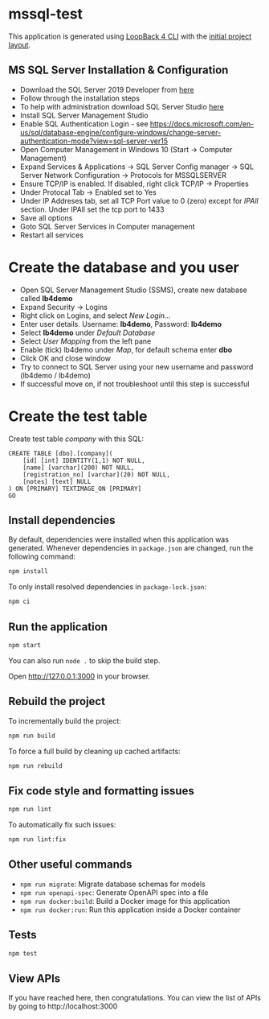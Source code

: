 # mssql-test

This application is generated using [LoopBack 4 CLI](https://loopback.io/doc/en/lb4/Command-line-interface.html) with the
[initial project layout](https://loopback.io/doc/en/lb4/Loopback-application-layout.html).

## MS SQL Server Installation & Configuration

- Download the SQL Server 2019 Developer from [here](https://www.-microsoft.com/en-us/sql-server/sql-server-downloads)
- Follow through the installation steps
- To help with administration download SQL Server Studio [here](https://docs.microsoft.com/en-us/sql/ssms/download-sql-server-management-studio-ssms?view=sql-server-ver15)
- Install SQL Server Management Studio
- Enable SQL Authentication Login - see https://docs.microsoft.com/en-us/sql/database-engine/configure-windows/change-server-authentication-mode?view=sql-server-ver15
- Open Computer Management in Windows 10 (Start -> Computer Management)
- Expand Services & Applications -> SQL Server Config manager -> SQL Server Network Configuration -> Protocols for MSSQLSERVER
- Ensure TCP/IP is enabled. If disabled, right click TCP/IP -> Properties
- Under Protocal Tab -> Enabled set to Yes
- Under IP Addreses tab, set all TCP Port value to 0 (zero) except for _IPAll_ section. Under IPAll set the tcp port to 1433
- Save all options
- Goto SQL Server Services in Computer management
- Restart all services

# Create the database and you user

- Open SQL Server Management Studio (SSMS), create new database called **lb4demo**
- Expand Security -> Logins
- Right click on Logins, and select _New Login..._
- Enter user details. Username: **lb4demo**, Password: **lb4demo**
- Select **lb4demo** under _Default Database_
- Select _User Mapping_ from the left pane
- Enable (tick) lb4demo under _Map_, for default schema enter **dbo**
- Click OK and close window
- Try to connect to SQL Server using your new username and password (lb4demo / lb4demo)
- If successful move on, if not troubleshoot until this step is successful

# Create the test table

Create test table _company_ with this SQL:

```
CREATE TABLE [dbo].[company](
	[id] [int] IDENTITY(1,1) NOT NULL,
	[name] [varchar](200) NOT NULL,
	[registration_no] [varchar](20) NOT NULL,
	[notes] [text] NULL
) ON [PRIMARY] TEXTIMAGE_ON [PRIMARY]
GO
```

## Install dependencies

By default, dependencies were installed when this application was generated.
Whenever dependencies in `package.json` are changed, run the following command:

```sh
npm install
```

To only install resolved dependencies in `package-lock.json`:

```sh
npm ci
```

## Run the application

```sh
npm start
```

You can also run `node .` to skip the build step.

Open http://127.0.0.1:3000 in your browser.

## Rebuild the project

To incrementally build the project:

```sh
npm run build
```

To force a full build by cleaning up cached artifacts:

```sh
npm run rebuild
```

## Fix code style and formatting issues

```sh
npm run lint
```

To automatically fix such issues:

```sh
npm run lint:fix
```

## Other useful commands

- `npm run migrate`: Migrate database schemas for models
- `npm run openapi-spec`: Generate OpenAPI spec into a file
- `npm run docker:build`: Build a Docker image for this application
- `npm run docker:run`: Run this application inside a Docker container

## Tests

```sh
npm test
```

## View APIs

If you have reached here, then congratulations. You can view the list of APIs by going to http://localhost:3000
